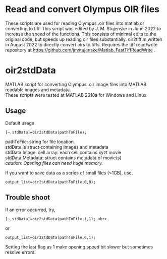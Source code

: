 # Read and convert Olympus OIR files
These scripts are used for reading Olympus .oir files into matlab or converting to tiff.
This script was edited by J. M. Stujenske in June 2022 to increase the speed of the functions. This consists of minimal edits to the original code, but speeds up reading oir files substantially.
oir2tiff.m written in August 2022 to directly convert oirs to tiffs. Requires the tiff read/write repository at https://github.com/jmstujenske/Matlab_FastTiffReadWrite .

# oir2stdData
MATLAB script for converting Olympus .oir image files into MATLAB readable images and metadata. <br>
These scripts were tested at MATLAB 2018a for Windows and Linux
## Usage
Default usage <br>
```
[~,stdData]=oir2stdData(pathToFile); 
```
pathToFile: string for file location. <br>
 stdData is struct containing images and metadata <br>
 stdData.Image: cell array: each cell contains xyzt movie <br>
 stdData.Metadata: struct contains metadata of movie(s) <br>
 <i> caution: Opening files can need huge memory. </i><br>

If you want to save data as a series of small files (<1GB), use,  <br>
```
output_list=oir2stdData(pathToFile,0,0);
```

## Trouble shoot
If an error occurred, try,<br>
```
[~,stdData]=oir2stdData(pathToFile,1,1); <br>
```
or
```
output_list=oir2stdData(pathToFile,0,1); 
```
Setting the last flag as 1 make opening speed bit slower but sometimes resolve errors.
